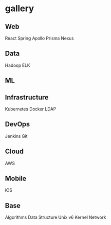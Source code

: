 # gallery

## Web

React
Spring
Apollo
Prisma
Nexus

## Data

Hadoop
ELK

## ML

## Infrastructure

Kubernetes
Docker
LDAP

## DevOps

Jenkins
Git

## Cloud

AWS

## Mobile

iOS

## Base

Algorithms
Data Structure
Unix v6 Kernel
Network

